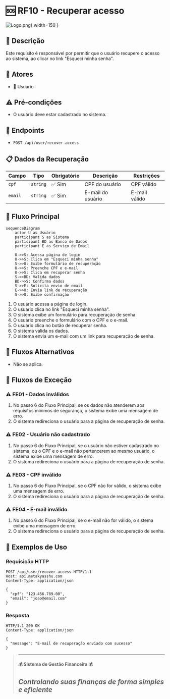 # 🆘 RF10 - Recuperar acesso

![Logo.png](Logo.png){ width=150 }

## 📝 Descrição

Este requisito é responsável por permitir que o usuário recupere o acesso ao sistema, ao clicar no link "Esqueci minha senha".

## 👥 Atores

- 👤 Usuário

## ⚠️ Pré-condições

- O usuário deve estar cadastrado no sistema.

## 🔌 Endpoints

- `POST /api/user/recover-access`

## 📋 Dados da Recuperação

| Campo   | Tipo     | Obrigatório | Descrição         | Restrições     |
|---------|----------|-------------|-------------------|----------------|
| `cpf`   | `string` | ✅ Sim      | CPF do usuário    | CPF válido     |
| `email` | `string` | ✅ Sim      | E-mail do usuário | E-mail válido  |

## 🔄 Fluxo Principal

```mermaid
sequenceDiagram
    actor U as Usuário
    participant S as Sistema
    participant BD as Banco de Dados
    participant E as Serviço de Email
    
    U->>S: Acessa página de login
    U->>S: Clica em "Esqueci minha senha"
    S->>U: Exibe formulário de recuperação
    U->>S: Preenche CPF e e-mail
    U->>S: Clica em recuperar senha
    S->>BD: Valida dados
    BD->>S: Confirma dados
    S->>E: Solicita envio de email
    E->>U: Envia link de recuperação
    S->>U: Exibe confirmação
```

1. O usuário acessa a página de login.
2. O usuário clica no link "Esqueci minha senha".
3. O sistema exibe um formulário para recuperação de senha.
4. O usuário preenche o formulário com o CPF e o e-mail.
5. O usuário clica no botão de recuperar senha.
6. O sistema valida os dados.
7. O sistema envia um e-mail com um link para recuperação de senha.

## 🔀 Fluxos Alternativos

- Não se aplica.

## 🚫 Fluxos de Exceção

### ⚠️ FE01 - Dados inválidos
1. No passo 6 do Fluxo Principal, se os dados não atenderem aos requisitos mínimos de segurança, o sistema exibe uma mensagem de erro.
2. O sistema redireciona o usuário para a página de recuperação de senha.

### ⚠️ FE02 - Usuário não cadastrado
1. No passo 6 do Fluxo Principal, se o usuário não estiver cadastrado no sistema, ou o CPF e o e-mail não pertencerem ao mesmo usuário, o sistema exibe uma mensagem de erro.
2. O sistema redireciona o usuário para a página de recuperação de senha.

### ⚠️ FE03 - CPF inválido
1. No passo 6 do Fluxo Principal, se o CPF não for válido, o sistema exibe uma mensagem de erro.
2. O sistema redireciona o usuário para a página de recuperação de senha.

### ⚠️ FE04 - E-mail inválido
1. No passo 6 do Fluxo Principal, se o e-mail não for válido, o sistema exibe uma mensagem de erro.
2. O sistema redireciona o usuário para a página de recuperação de senha.

## 🧪 Exemplos de Uso

### Requisição HTTP
```http
POST /api/user/recover-access HTTP/1.1
Host: api.metakyasshu.com
Content-Type: application/json

{
  "cpf": "123.456.789-00",
  "email": "joao@email.com"
}
```

### Resposta
```http
HTTP/1.1 200 OK
Content-Type: application/json

{
  "message": "E-mail de recuperação enviado com sucesso"
}
```

> ---------------------------------------------------------------------------
> #### 💰 Sistema de Gestão Financeira 💰
> ***Controlando suas finanças de forma simples e eficiente***
> ---------------------------------------------------------------------------